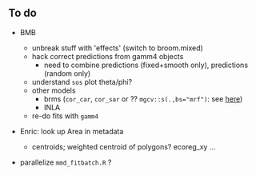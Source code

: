 ## To do

- BMB
    - unbreak stuff with 'effects' (switch to broom.mixed)
    - hack correct predictions from gamm4 objects
	     - need to combine predictions (fixed+smooth only), predictions (random only)
    - understand `sos` plot theta/phi?
    - other models
        - brms (`cor_car`, `cor_sar` or ?? `mgcv::s(.,bs="mrf")`: see [here](https://github.com/paul-buerkner/brms/issues/6))
		- INLA
    - re-do fits with `gamm4`

- Enric: look up Area in metadata
    - centroids; weighted centroid of polygons?
	ecoreg_xy ...

- parallelize `mmd_fitbatch.R` ?
